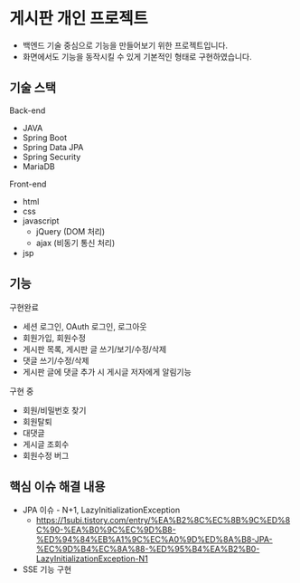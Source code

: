 # 게시판 개인 프로젝트
* 백엔드 기술 중심으로 기능을 만들어보기 위한 프로젝트입니다.
* 화면에서도 기능을 동작시킬 수 있게 기본적인 형태로 구현하였습니다.

## 기술 스택
Back-end
* JAVA
* Spring Boot
* Spring Data JPA
* Spring Security
* MariaDB

Front-end
* html
* css
* javascript
  * jQuery (DOM 처리)
  * ajax (비동기 통신 처리)
* jsp

## 기능
구현완료
* 세션 로그인, OAuth 로그인, 로그아웃
* 회원가입, 회원수정
* 게시판 목록, 게시판 글 쓰기/보기/수정/삭제
* 댓글 쓰기/수정/삭제
* 게시판 글에 댓글 추가 시 게시글 저자에게 알림기능

구현 중
* 회원/비밀번호 찾기
* 회원탈퇴
* 대댓글
* 게시글 조회수
* 회원수정 버그

## 핵심 이슈 해결 내용
* JPA 이슈 - N+1, LazyInitializationException
  * https://1subi.tistory.com/entry/%EA%B2%8C%EC%8B%9C%ED%8C%90-%EA%B0%9C%EC%9D%B8-%ED%94%84%EB%A1%9C%EC%A0%9D%ED%8A%B8-JPA-%EC%9D%B4%EC%8A%88-%ED%95%B4%EA%B2%B0-LazyInitializationException-N1
* SSE 기능 구현
